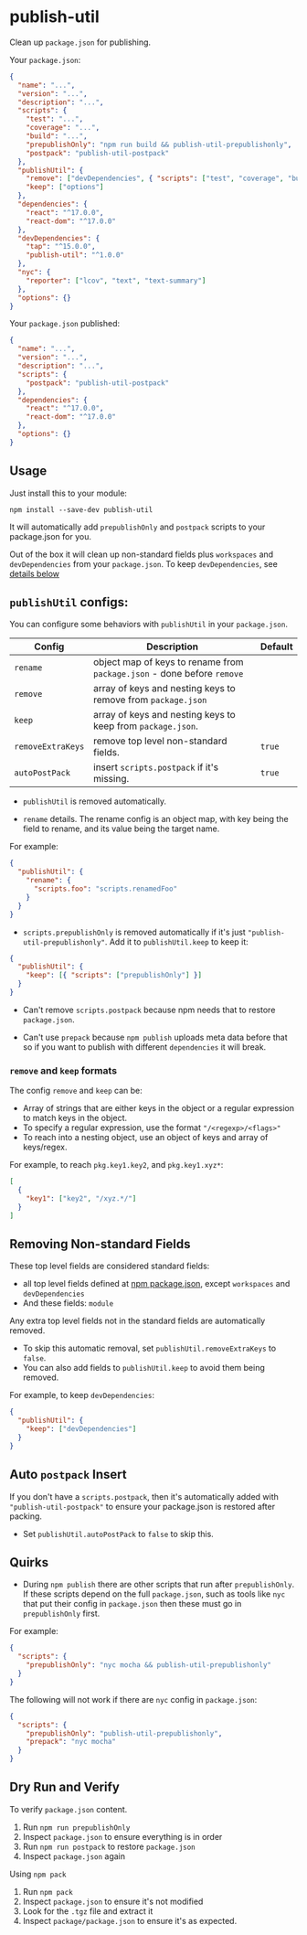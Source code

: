 # publish-util

Clean up `package.json` for publishing.

Your `package.json`:

```json
{
  "name": "...",
  "version": "...",
  "description": "...",
  "scripts": {
    "test": "...",
    "coverage": "...",
    "build": "...",
    "prepublishOnly": "npm run build && publish-util-prepublishonly",
    "postpack": "publish-util-postpack"
  },
  "publishUtil": {
    "remove": ["devDependencies", { "scripts": ["test", "coverage", "build"] }],
    "keep": ["options"]
  },
  "dependencies": {
    "react": "^17.0.0",
    "react-dom": "^17.0.0"
  },
  "devDependencies": {
    "tap": "^15.0.0",
    "publish-util": "^1.0.0"
  },
  "nyc": {
    "reporter": ["lcov", "text", "text-summary"]
  },
  "options": {}
}
```

Your `package.json` published:

```json
{
  "name": "...",
  "version": "...",
  "description": "...",
  "scripts": {
    "postpack": "publish-util-postpack"
  },
  "dependencies": {
    "react": "^17.0.0",
    "react-dom": "^17.0.0"
  },
  "options": {}
}
```

## Usage

Just install this to your module:

`npm install --save-dev publish-util`

It will automatically add `prepublishOnly` and `postpack` scripts to your package.json for you.

Out of the box it will clean up non-standard fields plus `workspaces` and `devDependencies` from your `package.json`. To keep `devDependencies`, see [details below](#removing-non-standard-fields)

## `publishUtil` configs:

You can configure some behaviors with `publishUtil` in your `package.json`.

| Config            | Description                                                             | Default |
| ----------------- | ----------------------------------------------------------------------- | ------- |
| `rename`          | object map of keys to rename from `package.json` - done before `remove` |         |
| `remove`          | array of keys and nesting keys to remove from `package.json`            |         |
| `keep`            | array of keys and nesting keys to keep from `package.json`.             |         |
| `removeExtraKeys` | remove top level non-standard fields.                                   | `true`  |
| `autoPostPack`    | insert `scripts.postpack` if it's missing.                              | `true`  |

- `publishUtil` is removed automatically.

- `rename` details. The rename config is an object map, with key being the field to rename, and its value being the target name.

For example:

```json
{
  "publishUtil": {
    "rename": {
      "scripts.foo": "scripts.renamedFoo"
    }
  }
}
```

- `scripts.prepublishOnly` is removed automatically if it's just `"publish-util-prepublishonly"`. Add it to `publishUtil.keep` to keep it:

```json
{
  "publishUtil": {
    "keep": [{ "scripts": ["prepublishOnly"] }]
  }
}
```

- Can't remove `scripts.postpack` because npm needs that to restore `package.json`.

- Can't use `prepack` because `npm publish` uploads meta data before that so if you want to publish with different `dependencies` it will break.

### `remove` and `keep` formats

The config `remove` and `keep` can be:

- Array of strings that are either keys in the object or a regular expression to match keys in the object.
- To specify a regular expression, use the format `"/<regexp>/<flags>"`
- To reach into a nesting object, use an object of keys and array of keys/regex.

For example, to reach `pkg.key1.key2`, and `pkg.key1.xyz*`:

```json
[
  {
    "key1": ["key2", "/xyz.*/"]
  }
]
```

## Removing Non-standard Fields

These top level fields are considered standard fields:

- all top level fields defined at [npm package.json](https://docs.npmjs.com/cli/v7/configuring-npm/package-json), except `workspaces` and `devDependencies`
- And these fields: `module`

Any extra top level fields not in the standard fields are automatically removed.

- To skip this automatic removal, set `publishUtil.removeExtraKeys` to `false`.
- You can also add fields to `publishUtil.keep` to avoid them being removed.

For example, to keep `devDependencies`:

```json
{
  "publishUtil": {
    "keep": ["devDependencies"]
  }
}
```

## Auto `postpack` Insert

If you don't have a `scripts.postpack`, then it's automatically added with `"publish-util-postpack"` to ensure your package.json is restored after packing.

- Set `publishUtil.autoPostPack` to `false` to skip this.

## Quirks

- During `npm publish` there are other scripts that run after `prepublishOnly`. If these scripts depend on the full `package.json`, such as tools like `nyc` that put their config in `package.json` then these must go in `prepublishOnly` first.

For example:

```json
{
  "scripts": {
    "prepublishOnly": "nyc mocha && publish-util-prepublishonly"
  }
}
```

The following will not work if there are `nyc` config in `package.json`:

```json
{
  "scripts": {
    "prepublishOnly": "publish-util-prepublishonly",
    "prepack": "nyc mocha"
  }
}
```

## Dry Run and Verify

To verify `package.json` content.

1. Run `npm run prepublishOnly`
2. Inspect `package.json` to ensure everything is in order
3. Run `npm run postpack` to restore `package.json`
4. Inspect `package.json` again

Using `npm pack`

1. Run `npm pack`
2. Inspect `package.json` to ensure it's not modified
3. Look for the `.tgz` file and extract it
4. Inspect `package/package.json` to ensure it's as expected.
